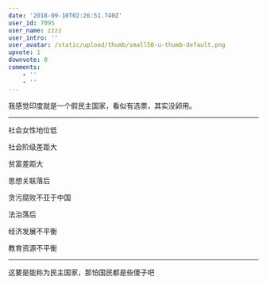 ```yaml
---
date: '2018-09-10T02:26:51.740Z'
user_id: 7095
user_name: zzzz
user_intro: ''
user_avatar: /static/upload/thumb/small50-u-thumb-default.png
upvote: 1
downvote: 0
comments:
    - ''
    - ''
---
```


我感觉印度就是一个假民主国家，看似有选票，其实没卵用。

---

社会女性地位低

社会阶级差距大

贫富差距大

思想关联落后

贪污腐败不亚于中国

法治落后

经济发展不平衡

教育资源不平衡

---

这要是能称为民主国家，那怕国民都是些傻子吧
